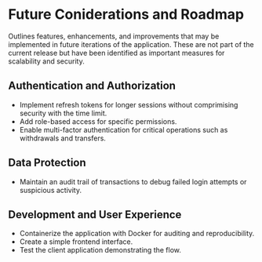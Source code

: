 # Future Coniderations and Roadmap
Outlines features, enhancements, and improvements that may be implemented in future iterations of the application. These are not part of the current release but have been identified as important measures for scalability and security.

## Authentication and Authorization
- Implement refresh tokens for longer sessions without comprimising security with the time limit.
- Add role-based access for specific permissions.
- Enable multi-factor authentication for critical operations such as withdrawals and transfers.

## Data Protection
- Maintain an audit trail of transactions to debug failed login attempts or suspicious activity.

## Development and User Experience
- Containerize the application with Docker for auditing and reproducibility.
- Create a simple frontend interface.
- Test the client application demonstrating the flow.

